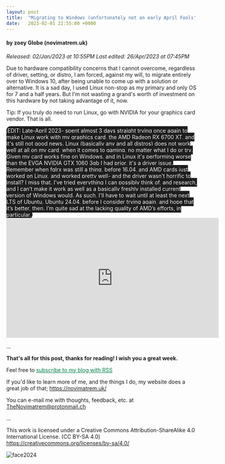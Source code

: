 ```yaml
---
layout: post
title:  "Migrating to Windows (unfortunately not an early April Fools' Joke..)"
date:   2023-02-01 22:55:00 +0000
---
```

#### by zoey Globe (novimatrem.uk)
*Released: 02/Jan/2023 at 10:55PM*
*Last edited: 26/Apr/2023 at 07:45PM*

Due to hardware compatibility concerns that I cannot overcome, regardless of driver, setting, or distro, I am forced, against my will, to migrate entirely over to Windows 10, after being unable to come up with a solution or alternative.
It is a sad day, I used Linux non-stop as my primary and only OS for 7 and a half years. But I'm not wasting a grand's worth of investment on this hardware by not taking advantage of it, now.

Tip: If you truly do need to run Linux, go with NVIDIA for your graphics card vendor. That is all.

<span style="background-color:#1e1e1e; color:white; padding:3px; border-radius: 32px; font-weight:400; text-rendering: optimizeLegibility; text-shadow: 1px 1px 1px rgb(0, 0, 0);">
EDIT: Late-April 2023- spent almost 3 days straight trying once again to make Linux work with my graphics card, the AMD Radeon RX 6700 XT, and it's still not good news.
Linux (basically any and all distros) does not work well at all on my card, when it comes to gaming, no matter what I do or try.
Given my card works fine on Windows, and in Linux it's performing worse than the EVGA NVIDIA GTX 1060 3gb I had prior, it's a driver issue.
Remember when fglrx was still a thing, before 16.04, and AMD cards just worked on Linux, and worked pretty well- and the driver wasn't horrific to install? I miss that.
I’ve tried everything I can possibly think of, and research, and I can’t make it work as well as a basically freshly installed current version of Windows would.
As such, I’ll have to wait until at least the next LTS of Ubuntu, Ubuntu 24.04, before I consider trying again, and hope that it’s better, then.
I’m quite sad at the lacking quality of AMD’s efforts, in particular.
</span>


<iframe allowfullscreen="0" width="560" height="315" src="https://www.youtube.com/embed/tlGHkQAFujU?start=0&fs=0" title="YouTube video player" frameborder="0" allow="accelerometer; autoplay; clipboard-write; encrypted-media; gyroscope; picture-in-picture" donotallowfullscreen></iframe>

...

**That's all for this post, thanks for reading! I wish you a great week.**

Feel free to <a href="https://novimatrem.gitlab.io/blog/feed.xml" style="color: #008148" target="_blank">subscribe to my blog with RSS</a>

If you'd like to learn more of me, and the things I do, my website does a great job of that; <a href="https://novimatrem.uk/" style="color: #008148" target="_blank">https://novimatrem.uk/</a>

You can e-mail me with thoughts, feedback, etc. at [TheNovimatrem@protonmail.ch](mailto:TheNovimatrem@protonmail.ch)

...

This work is licensed under a Creative Commons Attribution-ShareAlike 4.0 International License. (CC BY-SA 4.0)
<a href="https://creativecommons.org/licenses/by-sa/4.0/" style="color: #008148" target="_blank">https://creativecommons.org/licenses/by-sa/4.0/</a>

![face2024](https://gitlab.com/Novimatrem/blog/-/raw/master/face2024.png)
